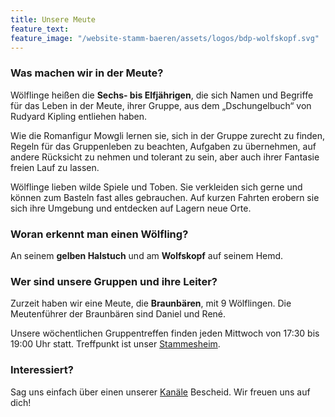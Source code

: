 ```yaml
---
title: Unsere Meute
feature_text:
feature_image: "/website-stamm-baeren/assets/logos/bdp-wolfskopf.svg"
---
```


### Was machen wir in der Meute?
Wölflinge heißen die **Sechs- bis Elfjährigen**, die sich Namen und Begriffe für das Leben in der Meute, ihrer Gruppe, aus dem „Dschungelbuch“ von Rudyard Kipling entliehen haben.

Wie die Romanfigur Mowgli lernen sie, sich in der Gruppe zurecht zu finden, Regeln für das Gruppenleben zu beachten, Aufgaben zu übernehmen, auf andere Rücksicht zu nehmen und tolerant zu sein, aber auch ihrer Fantasie freien Lauf zu lassen.

Wölflinge lieben wilde Spiele und Toben. Sie verkleiden sich gerne und können zum Basteln fast alles gebrauchen. Auf kurzen Fahrten erobern sie sich ihre Umgebung und entdecken auf Lagern neue Orte.

### Woran erkennt man einen Wölfling?
An seinem **gelben Halstuch** und am **Wolfskopf** auf seinem Hemd.

### Wer sind unsere Gruppen und ihre Leiter?

Zurzeit haben wir eine Meute, die **Braunbären**, mit 9 Wölflingen.
Die Meutenführer der Braunbären sind Daniel und René.

Unsere wöchentlichen Gruppentreffen finden jeden Mittwoch von 17:30 bis 19:00 Uhr statt. Treffpunkt ist unser [Stammesheim](/website-stamm-baeren/kontakt).

### Interessiert?

Sag uns einfach über einen unserer [Kanäle](/website-stamm-baeren/kontakt) Bescheid.
Wir freuen uns auf dich!
